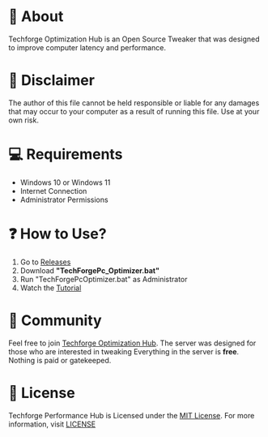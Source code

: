 # 👏 About
Techforge Optimization Hub is an Open Source Tweaker that was designed to improve computer latency and performance.

# 🚨 Disclaimer
The author of this file cannot be held responsible or liable for any damages that may occur to your computer as a result of running this file. Use at your own risk.

# 💻 Requirements
- Windows 10 or Windows 11
- Internet Connection
- Administrator Permissions

# ❓ How to Use?
1. Go to [Releases](https://github.com/TechForgeSystems/Techforge-Optimzation-hub/releases/tag/Tweaks)
2. Download **"TechForgePc_Optimizer.bat"**
3. Run "TechForgePcOptimizer.bat" as Administrator
4. Watch the [Tutorial](https://github.com/TechForgeSystems/Techforge-Optimzation-hub/blob/main/Turtorial.md)

# 🤝 Community
Feel free to join [Techforge Optimization Hub](https://discord.gg/QpN9UbrVcx). The server was designed for those who are interested in tweaking Everything in the server is **free**. Nothing is paid or gatekeeped.

# 📜 License
Techforge Performance Hub is Licensed under the [MIT License](https://opensource.org/licenses/MIT). For more information, visit [LICENSE](https://github.com/TechForgeSystems/Techforge-Optimzation-hub/blob/main/LICENSE)
